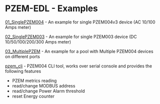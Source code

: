 PZEM-EDL - Examples
======

[01_SinglePZEM004](/examples/01_SinglePZEM004) - An example for single PZEM004v3 device (AC 10/100 Amps meter)

[02_SinglePZEM003](/examples/02_SinglePZEM003) - An example for single PZEM003 device (DC 10/50/100/200/300 Amps meter)

[03_MultiplePZEM](/examples/03_MultiplePZEM004) - An example for a pool with Multiple PZEM004 devices on different ports

[pzem_cli](/examples/pzem_cli) - PZEM004 CLI tool, works over serial console and provides the following features
 - PZEM metrics reading
 - read/change MODBUS address
 - read/change Power Alarm threshold
 - reset Energy counter